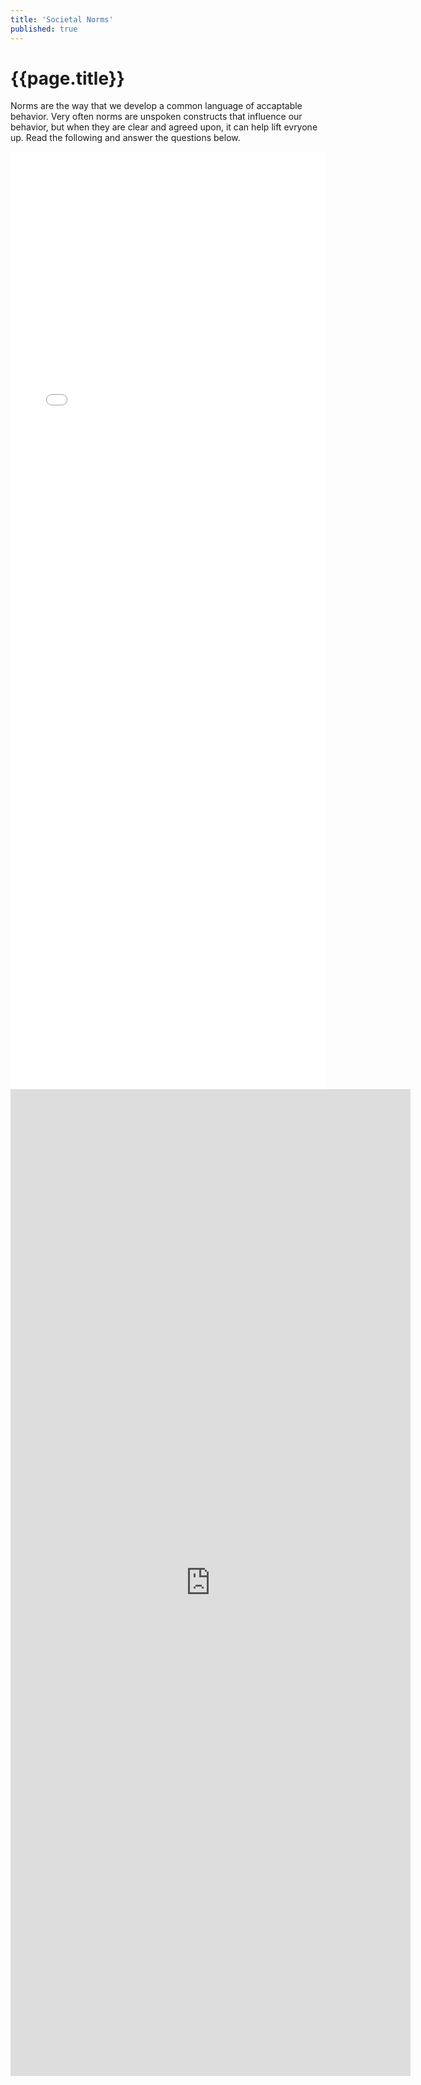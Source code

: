 ```yaml
---
title: 'Societal Norms'
published: true
---
```


# {{page.title}}

Norms are the way that we develop a common language of accaptable behavior. Very often norms are unspoken constructs that influence our behavior, but when they are clear and agreed upon, it can help lift evryone up. Read the following and answer the questions below.

<embed src="{{site.baseurl}}/img/why-a-norm-matter-3026644.pdf" width="100%" height="1500" type="application/pdf">

<iframe src="https://docs.google.com/forms/d/e/1FAIpQLSeTiKNqo_xOV1nMPST8OcbePctkzdXGdyH9NFO0AvzSqPg83A/viewform?embedded=true" width="640" height="1579" frameborder="0" marginheight="0" marginwidth="0">Loading...</iframe>